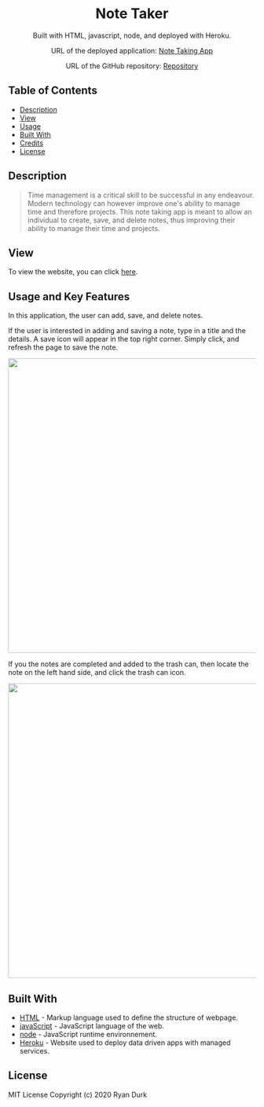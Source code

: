 <div align="center">

# Note Taker

Built with HTML, javascript, node, and deployed with Heroku.

URL of the deployed application: [Note Taking App](https://afternoon-falls-86265.herokuapp.com/)

URL of the GitHub repository: [Repository](https://github.com/rpdurk/NoteTaker)

</div>

## Table of Contents 

* [Description](#description)
* [View](#view)
* [Usage](#usage)
* [Built With](#built-with)
* [Credits](#credits)
* [License](#license)

## Description

>Time management is a critical skill to be successful in any endeavour.  Modern technology can however improve one's ability to manage time and therefore projects.  This note taking app is meant to allow an individual to create, save, and delete notes, thus improving their ability to manage their time and projects.

## View

To view the website, you can click [here](https://afternoon-falls-86265.herokuapp.com/).

## Usage and Key Features

In this application, the user can add, save, and delete notes.

If the user is interested in adding and saving a note, type in a title and the details.  A save icon will appear in the top right corner.  Simply click, and refresh the page to save the note. 

<p><img src="public/assets/images/createNotes"width="600"></p>

If you the notes are completed and added to the trash can, then locate the note on the left hand side, and click the trash can icon.

<p><img src="public/assets/images/deleteNotes"width="600"/></p>

## Built With

* [HTML](https://html.spec.whatwg.org/) - Markup language used to define the structure of webpage.
* [javaScript](https://www.javascript.com/) - JavaScript language of the web.
* [node](https://nodejs.org/en/) - JavaScript  runtime environnement.
* [Heroku](https://www.heroku.com/home) - Website used to deploy data driven apps with managed services.


## License 

MIT License Copyright (c) 2020 Ryan Durk


